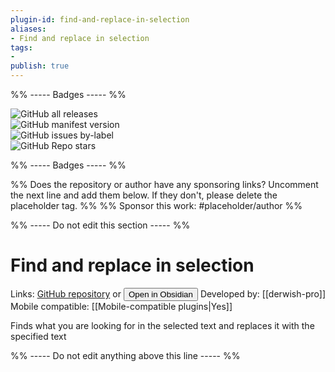 ```yaml
---
plugin-id: find-and-replace-in-selection
aliases:
- Find and replace in selection
tags: 
- 
publish: true
---
```


%% ----- Badges ----- %%

![GitHub all releases](https://img.shields.io/github/downloads/derwish-pro/obsidian-find-and-replace-in-selection/total?color=573E7A&logo=github&style=for-the-badge)   
![GitHub manifest version](https://img.shields.io/github/manifest-json/v/derwish-pro/obsidian-find-and-replace-in-selection?color=573E7A&logo=github&style=for-the-badge)   
![GitHub issues by-label](https://img.shields.io/github/issues/derwish-pro/obsidian-find-and-replace-in-selection/help%20wanted?color=573E7A&logo=github&style=for-the-badge)   
![GitHub Repo stars](https://img.shields.io/github/stars/derwish-pro/obsidian-find-and-replace-in-selection?color=573E7A&logo=github&style=for-the-badge)

%% ----- Badges ----- %%

%% Does the repository or author have any sponsoring links? Uncomment the next line and add them below. If they don't, please delete the placeholder tag. %%
%% Sponsor this work: #placeholder/author %%

%% ----- Do not edit this section ----- %%

# Find and replace in selection

Links: [GitHub repository](https://github.com/derwish-pro/obsidian-find-and-replace-in-selection) or [<button id=HH>Open in Obsidian</button>](obsidian://goto-plugin?id=find-and-replace-in-selection)
Developed by: [[derwish-pro]]
Mobile compatible: [[Mobile-compatible plugins|Yes]]

Finds what you are looking for in the selected text and replaces it with the specified text

%% ----- Do not edit anything above this line ----- %% 
